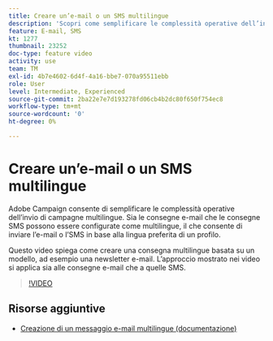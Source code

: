 ```yaml
---
title: Creare un’e-mail o un SMS multilingue
description: 'Scopri come semplificare le complessità operative dell’invio di campagne multilingue. '
feature: E-mail, SMS
kt: 1277
thumbnail: 23252
doc-type: feature video
activity: use
team: TM
exl-id: 4b7e4602-6d4f-4a16-bbe7-070a95511ebb
role: User
level: Intermediate, Experienced
source-git-commit: 2ba22e7e7d193278fd06cb4b2dc80f650f754ec8
workflow-type: tm+mt
source-wordcount: '0'
ht-degree: 0%

---
```


# Creare un’e-mail o un SMS multilingue

Adobe Campaign consente di semplificare le complessità operative dell’invio di campagne multilingue. Sia le consegne e-mail che le consegne SMS possono essere configurate come multilingue, il che consente di inviare l’e-mail o l’SMS in base alla lingua preferita di un profilo.

Questo video spiega come creare una consegna multilingue basata su un modello, ad esempio una newsletter e-mail. L’approccio mostrato nei video si applica sia alle consegne e-mail che a quelle SMS.

>[!VIDEO](https://video.tv.adobe.com/v/23252?quality=12)

## Risorse aggiuntive

* [Creazione di un messaggio e-mail multilingue (documentazione)](https://experienceleague.adobe.com/docs/campaign-standard/using/communication-channels/email-messages/creating-a-multilingual-email.html)
